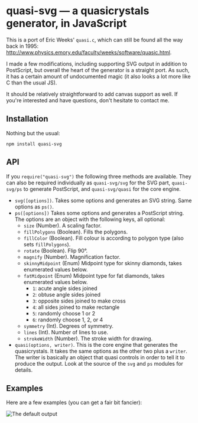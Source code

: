 
# quasi-svg — a quasicrystals generator, in JavaScript

This is a port of Eric Weeks' `quasi.c`, which can still be found all the way back in 1995:
http://www.physics.emory.edu/faculty/weeks/software/quasic.html.

I made a few modifications, including supporting SVG output in addition to PostScript, but overall
the heart of the generator is a straight port. As such, it has a certain amount of undocumented
magic (it also looks a lot more like C than the usual JS).

It should be relatively straightforward to add canvas support as well. If you're interested and have
questions, don't hesitate to contact me.

## Installation

Nothing but the usual:

    npm install quasi-svg

## API

If you `require("quasi-svg")` the following three methods are available. They can also be required
individually as `quasi-svg/svg` for the SVG part, `quasi-svg/ps` to generate PostScript, and
`quasi-svg/quasi` for the core engine.

* `svg([options])`. Takes some options and generates an SVG string. Same options as `ps()`.
* `ps([options])` Takes some options and generates a PostScript string. The options are an object 
  with the following keys, all optional:
  * `size` (Number). A scaling factor.
  * `fillPolygons` (Boolean). Fills the polygons.
  * `fillColor` (Boolean). Fill colour is according to polygon type (also sets `fillPolygons`).
  * `rotate` (Boolean). Flip 90°.
  * `magnify` (Number). Magnification factor.
  * `skinnyMidpoint` (Enum) Midpoint type for skinny diamonds, takes enumerated values below.
  * `fatMidpoint` (Enum) Midpoint type for fat diamonds, takes enumerated values below.
    * `1`: acute angle sides joined
    * `2`: obtuse angle sides joined
    * `3`: opposite sides joined to make cross
    * `4`: all sides joined to make rectangle
    * `5`: randomly choose 1 or 2
    * `6`: randomly choose 1, 2, or 4
  * `symmetry` (Int). Degrees of symmetry.
  * `lines` (Int). Number of lines to use.
  * `strokeWidth` (Number). The stroke width for drawing.
* `quasi(options, writer)`. This is the core engine that generates the quasicrystals. It takes the
  same options as the other two plus a `writer`. The writer is basically an object that quasi 
  controls in order to tell it to produce the output. Look at the source of the `svg` and `ps`
  modules for details.

## Examples

Here are a few examples (you can get a fair bit fancier):

![The default output](./examples/default.svg.gz)

